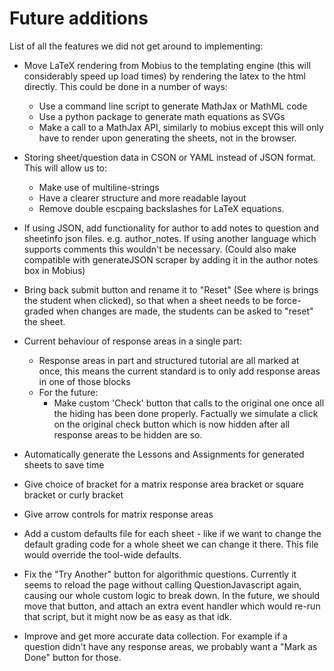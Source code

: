 # Future additions

List of all the features we did not get around to implementing:

- Move LaTeX rendering from Mobius to the templating engine (this will considerably speed up load times) by rendering the latex to the html directly. This could be done in a number of ways:
    - Use a command line script to generate MathJax or MathML code
    - Use a python package to generate math equations as SVGs
    - Make a call to a MathJax API, similarly to mobius except this will only have to render upon generating the sheets, not in the browser.

- Storing sheet/question data in CSON or YAML instead of JSON format. This will allow us to:
    - Make use of multiline-strings
    - Have a clearer structure and more readable layout
    - Remove double escpaing backslashes for LaTeX equations.

- If using JSON, add functionality for author to add notes to question and sheetinfo json files. e.g. author_notes. If using another language which supports comments this wouldn't be necessary. (Could also make compatible with generateJSON scraper by adding it in the author notes box in Mobius)

- Bring back submit button and rename it to "Reset" (See where is brings the student when clicked), so that when a sheet needs to be force-graded when changes are made, the students can be asked to "reset" the sheet.

- Current behaviour of response areas in a single part:
    * Response areas in part and structured tutorial are all marked at once, this means the current standard is to only add response areas in one of those blocks
    * For the future:
        - Make custom 'Check' button that calls to the original one once all the hiding has been done properly. Factually we simulate a click on the original check button which is now hidden after all response areas to be hidden are so.

- Automatically generate the Lessons and Assignments for generated sheets to save time

- Give choice of bracket for a matrix response area bracket or square bracket or curly bracket

- Give arrow controls for matrix response areas

- Add a custom defaults file for each sheet - like if we want to change the default grading code for a whole sheet we can change it there. This file would override the tool-wide defaults.

- Fix the "Try Another" button for algorithmic questions. Currently it seems to reload the page without calling QuestionJavascript again, causing our whole custom logic to break down. In the future, we should move that button, and attach an extra event handler which would re-run that script, but it might now be as easy as that idk.

- Improve and get more accurate data collection. For example if a question didn't have any response areas, we probably want a "Mark as Done" button for those.
